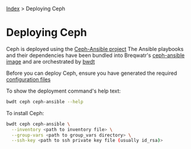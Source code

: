 [Index](/)
\> Deploying Ceph

# Deploying Ceph

Ceph is deployed using the [Ceph-Ansible project](https://github.com/ceph/ceph-ansible)
The Ansible playbooks and their dependencies have been bundled into Breqwatr's
[ceph-ansible image](https://hub.docker.com/r/breqwatr/ceph-ansible) and are
orchestrated by [bwdt](/installation.html)

Before you can deploy Ceph, ensure you have generated the required
[configuration files](/ceph-ansible-configs.html)

To show the deployment command's help text:

```bash
bwdt ceph ceph-ansible --help
```
To install Ceph:

```bash
bwdt ceph ceph-ansible \
  --inventory <path to inventory file> \
  --group-vars <path to group_vars directory> \
  --ssh-key <path to ssh private key file (usually id_rsa)>
```

